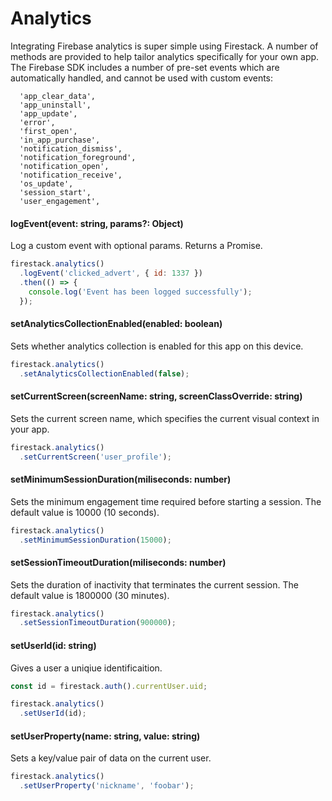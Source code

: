 # Analytics

Integrating Firebase analytics is super simple using Firestack. A number of methods are provided to help tailor analytics specifically for your
own app. The Firebase SDK includes a number of pre-set events which are automatically handled, and cannot be used with custom events:

```
  'app_clear_data',
  'app_uninstall',
  'app_update',
  'error',
  'first_open',
  'in_app_purchase',
  'notification_dismiss',
  'notification_foreground',
  'notification_open',
  'notification_receive',
  'os_update',
  'session_start',
  'user_engagement',
```

#### logEvent(event: string, params?: Object)

Log a custom event with optional params. Returns a Promise.

```javascript
firestack.analytics()
  .logEvent('clicked_advert', { id: 1337 })
  .then(() => {
    console.log('Event has been logged successfully'); 
  });
```

#### setAnalyticsCollectionEnabled(enabled: boolean)

Sets whether analytics collection is enabled for this app on this device.

```javascript
firestack.analytics()
  .setAnalyticsCollectionEnabled(false);
```

#### setCurrentScreen(screenName: string, screenClassOverride: string)

Sets the current screen name, which specifies the current visual context in your app.

```javascript
firestack.analytics()
  .setCurrentScreen('user_profile');
```

#### setMinimumSessionDuration(miliseconds: number)

Sets the minimum engagement time required before starting a session. The default value is 10000 (10 seconds).

```javascript
firestack.analytics()
  .setMinimumSessionDuration(15000);
```

#### setSessionTimeoutDuration(miliseconds: number)

Sets the duration of inactivity that terminates the current session. The default value is 1800000 (30 minutes).

```javascript
firestack.analytics()
  .setSessionTimeoutDuration(900000);
```

#### setUserId(id: string)

Gives a user a uniqiue identificaition.

```javascript
const id = firestack.auth().currentUser.uid;

firestack.analytics()
  .setUserId(id);
```

#### setUserProperty(name: string, value: string)

Sets a key/value pair of data on the current user.

```javascript
firestack.analytics()
  .setUserProperty('nickname', 'foobar');
```
